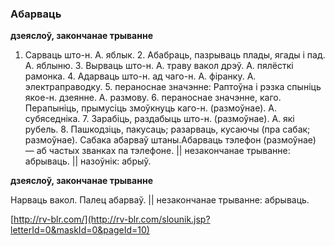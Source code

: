### Абарваць
**дзеяслоў, закончанае трыванне**

1. Сарваць што-н. А. яблык. 2. Абабраць, пазрываць плады, ягады і пад. А. яблыню. 3. Вырваць што-н. А. траву вакол дрэў. А. пялёсткі рамонка. 4. Адарваць што-н. ад чаго-н. А. фіранку. А. электраправодку. 5. пераноснае значэнне: Раптоўна і рэзка спыніць якое-н. дзеянне. А. размову. 6. пераноснае значэнне, каго. Перапыніць, прымусіць змоўкнуць каго-н. (размоўнае). А. субяседніка. 7. Зарабіць, раздабыць што-н. (размоўнае). А. які рубель. 8. Пашкодзіць, пакусаць; разарваць, кусаючы (пра сабак; размоўнае). Сабака абарваў штаны.Абарваць тэлефон (размоўнае) — аб частых званках па тэлефоне. || незакончанае трыванне: абрываць. || назоўнік: абрыў.

**дзеяслоў, закончанае трыванне**

Нарваць вакол. Палец абарваў. || незакончанае трыванне: абрываць.

<a rel="author">[http://rv-blr.com/](http://rv-blr.com/slounik.jsp?letterId=0&maskId=0&pageId=10)</a>
